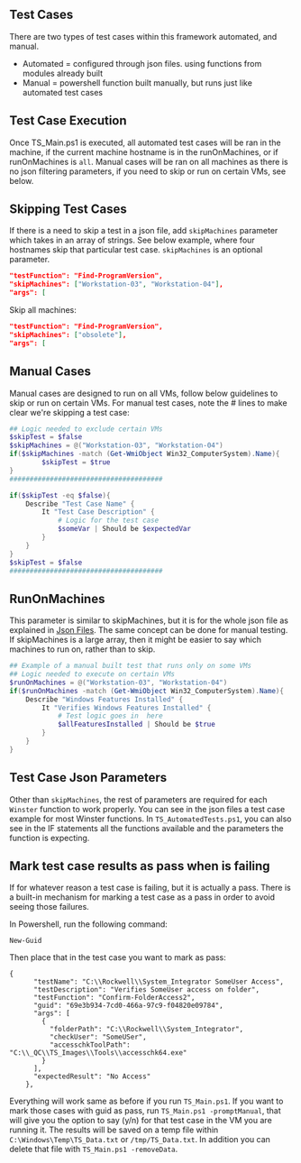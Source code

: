 ## Test Cases

There are two types of test cases within this framework automated, and manual.

- Automated = configured through json files. using functions from modules already built
- Manual = powershell function built manually, but runs just like automated test cases

## Test Case Execution

Once TS_Main.ps1 is executed, all automated test cases will be ran in the machine, if the current machine hostname is in the runOnMachines, or if runOnMachines is `all`. Manual cases will be ran on all machines as there is no json filtering parameters, if you need to skip or run on certain VMs, see below.

## Skipping Test Cases

If there is a need to skip a test in a json file, add `skipMachines` parameter which takes in an array of strings. See below example, where four hostnames skip that particular test case. `skipMachines` is an optional parameter.

```json
"testFunction": "Find-ProgramVersion",
"skipMachines": ["Workstation-03", "Workstation-04"],
"args": [
```

Skip all machines:

```json
"testFunction": "Find-ProgramVersion",
"skipMachines": ["obsolete"],
"args": [
```

## Manual Cases

Manual cases are designed to run on all VMs, follow below guidelines to skip or run on certain VMs.
For manual test cases, note the # lines to make clear we're skipping a test case:

```powershell
## Logic needed to exclude certain VMs
$skipTest = $false
$skipMachines = @("Workstation-03", "Workstation-04")
if($skipMachines -match (Get-WmiObject Win32_ComputerSystem).Name){
        $skipTest = $true
}
######################################

if($skipTest -eq $false){
    Describe "Test Case Name" {
        It "Test Case Description" {
            # Logic for the test case
            $someVar | Should be $expectedVar
        }
    }
}
$skipTest = $false
######################################
```

## RunOnMachines

This parameter is similar to skipMachines, but it is for the whole json file as explained in [Json Files](./Json-Files.md). The same concept can be done for manual testing. If skipMachines is a large array, then it might be easier to say which machines to run on, rather than to skip.

```powershell
## Example of a manual built test that runs only on some VMs
## Logic needed to execute on certain VMs
$runOnMachines = @("Workstation-03", "Workstation-04")
if($runOnMachines -match (Get-WmiObject Win32_ComputerSystem).Name){
    Describe "Windows Features Installed" {
        It "Verifies Windows Features Installed" {
            # Test logic goes in  here
            $allFeaturesInstalled | Should be $true
        }
    }
}
```

## Test Case Json Parameters

Other than `skipMachines`, the rest of parameters are required for each `Winster` function to work properly. You can see in the json files a test case example for most Winster functions. In `TS_AutomatedTests.ps1`, you can also see in the IF statements all the functions available and the parameters the function is expecting.

## Mark test case results as pass when is failing

If for whatever reason a test case is failing, but it is actually a pass. There is a built-in mechanism for marking a test case as a pass in order to avoid seeing those failures.

In Powershell, run the following command:

```
New-Guid
```

Then place that in the test case you want to mark as pass:

```
{
      "testName": "C:\\Rockwell\\System_Integrator SomeUser Access",
      "testDescription": "Verifies SomeUser access on folder",
      "testFunction": "Confirm-FolderAccess2",
      "guid": "69e3b934-7cd0-466a-97c9-f04820e09784",
      "args": [
        {
          "folderPath": "C:\\Rockwell\\System_Integrator",
          "checkUser": "SomeUSer",
          "accesschkToolPath": "C:\\_QC\\TS_Images\\Tools\\accesschk64.exe"
        }
      ],
      "expectedResult": "No Access"
    },
```

Everything will work same as before if you run `TS_Main.ps1`. If you want to mark those cases with guid as pass, run `TS_Main.ps1 -promptManual`, that will give you the option to say (y/n) for that test case in the VM you are running it. The results will be saved on a temp file within `C:\Windows\Temp\TS_Data.txt` or `/tmp/TS_Data.txt`. In addition you can delete that file with `TS_Main.ps1 -removeData`.
